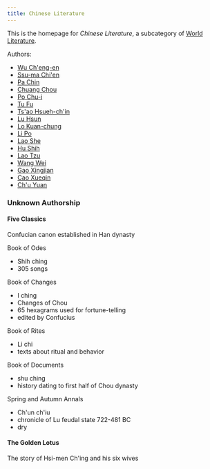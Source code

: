 ```yaml
---
title: Chinese Literature
---
```


This is the homepage for *Chinese Literature*, a subcategory of [World Literature](../world/index.html).

Authors:

- [Wu Ch'eng-en](ch'eng-en/index.html)
- [Ssu-ma Chi'en](chi'en/index.html)
- [Pa Chin](chin/index.html)
- [Chuang Chou](chou/index.html)
- [Po Chu-i](chu-i/index.html)
- [Tu Fu](fu/index.html)
- [Ts'ao Hsueh-ch'in](hsueh-ch'in/index.html)
- [Lu Hsun](hsun/index.html)
- [Lo Kuan-chung](kuan-chung/index.html)
- [Li Po](po/index.html)
- [Lao She](she/index.html)
- [Hu Shih](shih/index.html)
- [Lao Tzu](tzu/index.html)
- [Wang Wei](wei/index.html)
- [Gao Xingjian](xingjian/index.html)
- [Cao Xueqin](xueqin/index.html)
- [Ch'u Yuan](yuan/index.html)

### Unknown Authorship

#### Five Classics

Confucian canon established in Han dynasty

Book of Odes

- Shih ching
- 305 songs

Book of Changes

- I ching
- Changes of Chou
- 65 hexagrams used for fortune-telling
- edited by Confucius

Book of Rites

- Li chi
- texts about ritual and behavior

Book of Documents

- shu ching
- history dating to first half of Chou dynasty

Spring and Autumn Annals

- Ch'un ch'iu
- chronicle of Lu feudal state 722-481 BC
- dry

#### The Golden Lotus

The story of Hsi-men Ch'ing and his six wives
